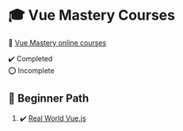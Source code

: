 # :mortar_board: Vue Mastery Courses

:link: [Vue Mastery online courses][vue-mastery]

:heavy_check_mark: Completed  
:o: Incomplete

## :beginner: Beginner Path

1. :heavy_check_mark: [Real World Vue.js](real-world-vue-js/)

[vue-mastery]: https://www.vuemastery.com/
